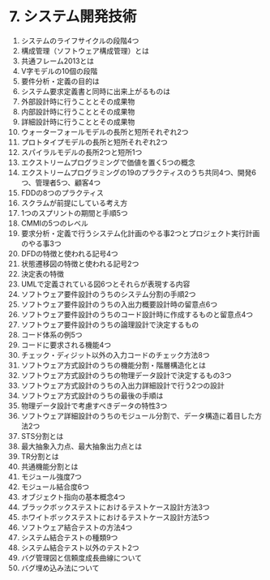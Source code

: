 # 7. システム開発技術

1. システムのライフサイクルの段階4つ
2. 構成管理（ソフトウェア構成管理）とは
3. 共通フレーム2013とは
4. V字モデルの10個の段階
5. 要件分析・定義の目的は
6. システム要求定義書と同時に出来上がるものは
7. 外部設計時に行うこととその成果物
8. 内部設計時に行うこととその成果物
9. 詳細設計時に行うこととその成果物
10. ウォーターフォールモデルの長所と短所それぞれ2つ
11. プロトタイプモデルの長所と短所それぞれ2つ
12. スパイラルモデルの長所2つと短所1つ
13. エクストリームプログラミングで価値を置く5つの概念
14. エクストリームプログラミングの19のプラクティスのうち共同4つ、開発6つ、管理者5つ、顧客4つ
15. FDDの8つのプラクティス
16. スクラムが前提にしている考え方
17. 1つのスプリントの期間と手順5つ
18. CMMIの5つのレベル
19. 要求分析・定義で行うシステム化計画のやる事2つとプロジェクト実行計画のやる事3つ
20. DFDの特徴と使われる記号4つ
21. 状態遷移図の特徴と使われる記号2つ
22. 決定表の特徴
23. UMLで定義されている図6つとそれらが表現する内容
24. ソフトウェア要件設計のうちのシステム分割の手順2つ
25. ソフトウェア要件設計のうちの入出力概要設計時の留意点6つ
26. ソフトウェア要件設計のうちのコード設計時に作成するものと留意点4つ
27. ソフトウェア要件設計のうちの論理設計で決定するもの
28. コード体系の例5つ
29. コードに要求される機能4つ
30. チェック・ディジット以外の入力コードのチェック方法8つ
31. ソフトウェア方式設計のうちの機能分割・階層構造化とは
32. ソフトウェア方式設計のうちの物理データ設計で決定するもの3つ
33. ソフトウェア方式設計のうちの入出力詳細設計で行う2つの設計
34. ソフトウェア方式設計のうちの最後の手順は
35. 物理データ設計で考慮すべきデータの特性3つ
36. ソフトウェア詳細設計のうちのモジュール分割で、データ構造に着目した方法2つ
37. STS分割とは
38. 最大抽象入力点、最大抽象出力点とは
39. TR分割とは
40. 共通機能分割とは
41. モジュール強度7つ
42. モジュール結合度6つ
43. オブジェクト指向の基本概念4つ
44. ブラックボックステストにおけるテストケース設計方法3つ
45. ホワイトボックステストにおけるテストケース設計方法5つ
46. ソフトウェア結合テストの方法4つ
47. システム結合テストの種類9つ
48. システム結合テスト以外のテスト2つ
49. バグ管理図と信頼度成長曲線について
50. バグ埋め込み法について
